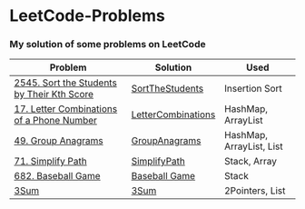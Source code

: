 # LeetCode-Problems
### My solution of some problems on LeetCode
Problem | Solution | Used
--- | --- | ---
[2545. Sort the Students by Their Kth Score](https://leetcode.com/problems/sort-the-students-by-their-kth-score/) | [SortTheStudents](https://github.com/MaiElkhodery/LeetCode-Problems/blob/main/LeetCode/SortTheStudents.java) | Insertion Sort
[17. Letter Combinations of a Phone Number](https://leetcode.com/problems/letter-combinations-of-a-phone-number/) | [LetterCombinations](https://github.com/MaiElkhodery/LeetCode-Problems/blob/main/LeetCode/letterCombinations.java) | HashMap, ArrayList
[49. Group Anagrams](https://leetcode.com/problems/group-anagrams/) | [GroupAnagrams](https://github.com/MaiElkhodery/LeetCode-Problems/blob/main/LeetCode/groupAnagrams.java) | HashMap, ArrayList, List
[71. Simplify Path](https://leetcode.com/problems/simplify-path/)|[SimplifyPath](https://github.com/MaiElkhodery/LeetCode-Problems/blob/main/LeetCode/simplifyPath.java) | Stack, Array
[682. Baseball Game](https://leetcode.com/problems/baseball-game/) | [Baseball Game](https://github.com/MaiElkhodery/LeetCode-Problems/blob/main/LeetCode/BaseBall_Game.kt) | Stack
[3Sum](https://leetcode.com/problems/3sum) | [3Sum](https://github.com/MaiElkhodery/LeetCode-Problems/blob/main/LeetCode/3Sum.kt) | 2Pointers, List
